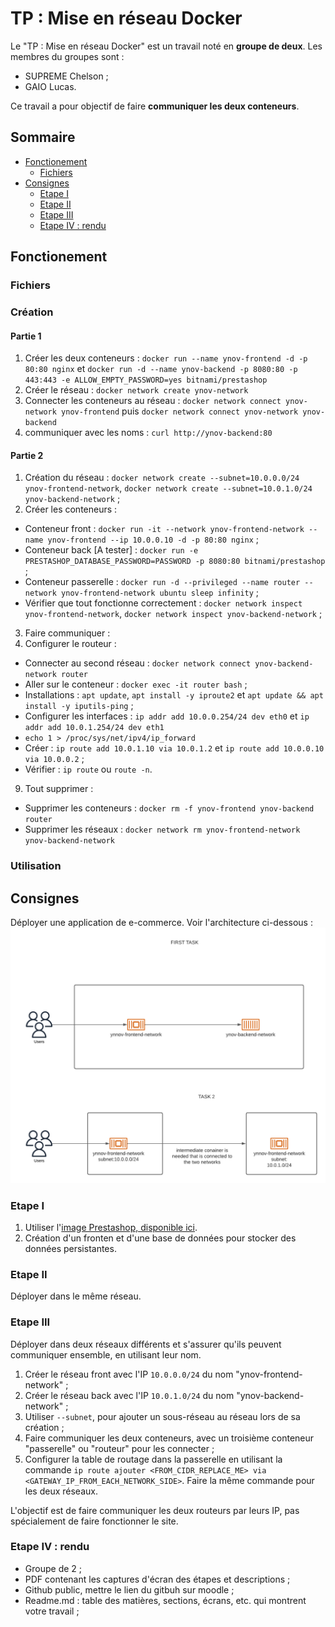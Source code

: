 # TP : Mise en réseau Docker

Le "TP : Mise en réseau Docker" est un travail noté en **groupe de deux**. Les membres du groupes sont :
- SUPREME Chelson ;
- GAIO Lucas. 

Ce travail a pour objectif de faire **communiquer les deux conteneurs**. 


## Sommaire
- [Fonctionement](##Fonctionement)
  - [Fichiers](###Fichiers)
- [Consignes](##Consignes)
  - [Etape I](###Etape-I)
  - [Etape II](###Etape-II)
  - [Etape III](###Etape-III)
  - [Etape IV : rendu](###Etape-IV-:-rendu)

## Fonctionement

### Fichiers

### Création 

#### Partie 1

1. Créer les deux conteneurs : `docker run --name ynov-frontend -d -p 80:80 nginx` et `docker run -d --name ynov-backend -p 8080:80 -p 443:443 -e ALLOW_EMPTY_PASSWORD=yes bitnami/prestashop`
2. Créer le réseau : `docker network create ynov-network`
3. Connecter les conteneurs au réseau : `docker network connect ynov-network ynov-frontend` puis `docker network connect ynov-network ynov-backend`
4. communiquer avec les noms : `curl http://ynov-backend:80`

#### Partie 2

1. Création du réseau : `docker network create --subnet=10.0.0.0/24 ynov-frontend-network`, `docker network create --subnet=10.0.1.0/24 ynov-backend-network` ;
2. Créer les conteneurs : 
  - Conteneur front : `docker run -it --network ynov-frontend-network --name ynov-frontend --ip 10.0.0.10 -d -p 80:80 nginx` ;
  - Conteneur back [A tester] : `docker run -e PRESTASHOP_DATABASE_PASSWORD=PASSWORD -p 8080:80 bitnami/prestashop` ;
  - Conteneur passerelle : `docker run -d --privileged --name router --network ynov-frontend-network ubuntu sleep infinity` ;
  - Vérifier que tout fonctionne correctement : `docker network inspect ynov-frontend-network`, `docker network inspect ynov-backend-network` ;
3. Faire communiquer :
4. Configurer le routeur :
  - Connecter au second réseau : `docker network connect ynov-backend-network router`
  - Aller sur le conteneur : `docker exec -it router bash` ;
  - Installations : `apt update`, `apt install -y iproute2` et `apt update && apt install -y iputils-ping` ;
  - Configurer les interfaces : `ip addr add 10.0.0.254/24 dev eth0` et `ip addr add 10.0.1.254/24 dev eth1`
  - `echo 1 > /proc/sys/net/ipv4/ip_forward`
  - Créer : `ip route add 10.0.1.10 via 10.0.1.2` et `ip route add 10.0.0.10 via 10.0.0.2` ;
  - Vérifier : `ip route` ou `route -n`.
9. Tout supprimer : 
  - Supprimer les conteneurs : `docker rm -f ynov-frontend ynov-backend router`
  - Supprimer les réseaux : `docker network rm ynov-frontend-network ynov-backend-network`


### Utilisation

## Consignes 

Déployer une application de e-commerce. Voir l'architecture ci-dessous :
![Schéma d'architecture](archi.png)

### Etape I

1. Utiliser l'[image Prestashop, disponible ici](https://hub.docker.com/r/bitnami/prestashop).
2. Création d'un fronten et d'une base de données pour stocker des données persistantes.

### Etape II

Déployer dans le même réseau.

### Etape III

Déployer dans deux réseaux différents et s'assurer qu'ils peuvent communiquer ensemble, en utilisant leur nom.

1. Créer le réseau front avec l'IP `10.0.0.0/24` du nom "ynov-frontend-network" ;
2. Créer le réseau back avec l'IP `10.0.1.0/24` du nom "ynov-backend-network" ;
3. Utiliser `--subnet`, pour ajouter un sous-réseau au réseau lors de sa création ;
4. Faire communiquer les deux conteneurs, avec un troisième conteneur "passerelle" ou "routeur" pour les connecter ;
5. Configurer la table de routage dans la passerelle en utilisant la commande `ip route ajouter <FROM_CIDR_REPLACE_ME> via <GATEWAY_IP_FROM_EACH_NETWORK_SIDE>`. Faire la même commande pour les deux réseaux.

L'objectif est de faire communiquer les deux routeurs par leurs IP, pas spécialement de faire fonctionner le site.

### Etape IV : rendu

- Groupe de 2 ;
- PDF contenant les captures d'écran des étapes et descriptions ;
- Github public, mettre le lien du gitbuh sur moodle ;
- Readme.md : table des matières, sections, écrans, etc. qui montrent votre travail ;